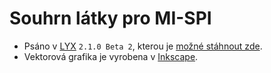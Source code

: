 # Souhrn látky pro MI-SPI #

- Psáno v [LYX](http://www.lyx.org/) `2.1.0 Beta 2`, kterou je [možné stáhnout zde](ftp://ftp.lyx.org/pub/lyx/devel/lyx-2.1/lyx-2.1.0beta2).
- Vektorová grafika je vyrobena v [Inkscape](http://www.inkscape.org/cs/).